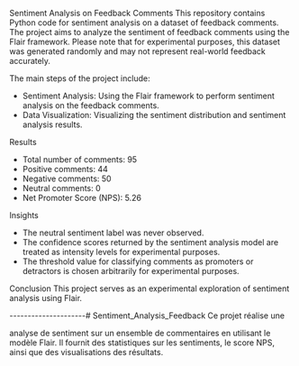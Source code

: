 Sentiment Analysis on Feedback Comments
This repository contains Python code for sentiment analysis on a dataset of feedback comments. The project aims to analyze the sentiment of feedback comments using the Flair framework.
Please note that for experimental purposes, this dataset was generated randomly and may not represent real-world feedback accurately.

The main steps of the project include:
* Sentiment Analysis: Using the Flair framework to perform sentiment analysis on the feedback comments.
* Data Visualization: Visualizing the sentiment distribution and sentiment analysis results.

Results
* Total number of comments: 95
* Positive comments: 44
* Negative comments: 50
* Neutral comments: 0
* Net Promoter Score (NPS): 5.26

Insights
* The neutral sentiment label was never observed.
* The confidence scores returned by the sentiment analysis model are treated as intensity levels for experimental purposes.
* The threshold value for classifying comments as promoters or detractors is chosen arbitrarily for experimental purposes.

Conclusion
This project serves as an experimental exploration of sentiment analysis using Flair. 


---------------------# Sentiment_Analysis_Feedback
Ce projet réalise une

 analyse de sentiment sur un ensemble de commentaires en utilisant le modèle Flair. Il fournit des statistiques sur les sentiments, le score NPS, ainsi que des visualisations des résultats.
